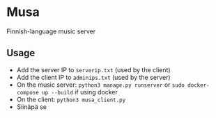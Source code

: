 # Musa

Finnish-language music server

## Usage

- Add the server IP to `serverip.txt` (used by the client)
- Add the client IP to `adminips.txt` (used by the server)
- On the music server: `python3 manage.py runserver` or `sudo docker-compose up --build` if using docker
- On the client: `python3 musa_client.py`
- Siinäpä se
